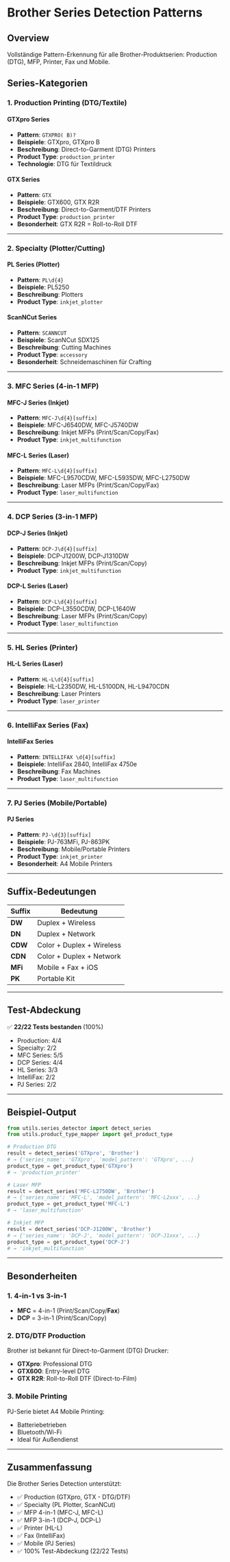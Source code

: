 # Brother Series Detection Patterns

## Overview

Vollständige Pattern-Erkennung für alle Brother-Produktserien: Production (DTG), MFP, Printer, Fax und Mobile.

## Series-Kategorien

### 1. Production Printing (DTG/Textile)

#### GTXpro Series
- **Pattern**: `GTXPRO( B)?`
- **Beispiele**: GTXpro, GTXpro B
- **Beschreibung**: Direct-to-Garment (DTG) Printers
- **Product Type**: `production_printer`
- **Technologie**: DTG für Textildruck

#### GTX Series
- **Pattern**: `GTX`
- **Beispiele**: GTX600, GTX R2R
- **Beschreibung**: Direct-to-Garment/DTF Printers
- **Product Type**: `production_printer`
- **Besonderheit**: GTX R2R = Roll-to-Roll DTF

---

### 2. Specialty (Plotter/Cutting)

#### PL Series (Plotter)
- **Pattern**: `PL\d{4}`
- **Beispiele**: PL5250
- **Beschreibung**: Plotters
- **Product Type**: `inkjet_plotter`

#### ScanNCut Series
- **Pattern**: `SCANNCUT`
- **Beispiele**: ScanNCut SDX125
- **Beschreibung**: Cutting Machines
- **Product Type**: `accessory`
- **Besonderheit**: Schneidemaschinen für Crafting

---

### 3. MFC Series (4-in-1 MFP)

#### MFC-J Series (Inkjet)
- **Pattern**: `MFC-J\d{4}[suffix]`
- **Beispiele**: MFC-J6540DW, MFC-J5740DW
- **Beschreibung**: Inkjet MFPs (Print/Scan/Copy/Fax)
- **Product Type**: `inkjet_multifunction`

#### MFC-L Series (Laser)
- **Pattern**: `MFC-L\d{4}[suffix]`
- **Beispiele**: MFC-L9570CDW, MFC-L5935DW, MFC-L2750DW
- **Beschreibung**: Laser MFPs (Print/Scan/Copy/Fax)
- **Product Type**: `laser_multifunction`

---

### 4. DCP Series (3-in-1 MFP)

#### DCP-J Series (Inkjet)
- **Pattern**: `DCP-J\d{4}[suffix]`
- **Beispiele**: DCP-J1200W, DCP-J1310DW
- **Beschreibung**: Inkjet MFPs (Print/Scan/Copy)
- **Product Type**: `inkjet_multifunction`

#### DCP-L Series (Laser)
- **Pattern**: `DCP-L\d{4}[suffix]`
- **Beispiele**: DCP-L3550CDW, DCP-L1640W
- **Beschreibung**: Laser MFPs (Print/Scan/Copy)
- **Product Type**: `laser_multifunction`

---

### 5. HL Series (Printer)

#### HL-L Series (Laser)
- **Pattern**: `HL-L\d{4}[suffix]`
- **Beispiele**: HL-L2350DW, HL-L5100DN, HL-L9470CDN
- **Beschreibung**: Laser Printers
- **Product Type**: `laser_printer`

---

### 6. IntelliFax Series (Fax)

#### IntelliFax Series
- **Pattern**: `INTELLIFAX \d{4}[suffix]`
- **Beispiele**: IntelliFax 2840, IntelliFax 4750e
- **Beschreibung**: Fax Machines
- **Product Type**: `laser_multifunction`

---

### 7. PJ Series (Mobile/Portable)

#### PJ Series
- **Pattern**: `PJ-\d{3}[suffix]`
- **Beispiele**: PJ-763MFi, PJ-863PK
- **Beschreibung**: Mobile/Portable Printers
- **Product Type**: `inkjet_printer`
- **Besonderheit**: A4 Mobile Printers

---

## Suffix-Bedeutungen

| Suffix | Bedeutung |
|--------|-----------|
| **DW** | Duplex + Wireless |
| **DN** | Duplex + Network |
| **CDW** | Color + Duplex + Wireless |
| **CDN** | Color + Duplex + Network |
| **MFi** | Mobile + Fax + iOS |
| **PK** | Portable Kit |

---

## Test-Abdeckung

✅ **22/22 Tests bestanden** (100%)

- Production: 4/4
- Specialty: 2/2
- MFC Series: 5/5
- DCP Series: 4/4
- HL Series: 3/3
- IntelliFax: 2/2
- PJ Series: 2/2

---

## Beispiel-Output

```python
from utils.series_detector import detect_series
from utils.product_type_mapper import get_product_type

# Production DTG
result = detect_series('GTXpro', 'Brother')
# → {'series_name': 'GTXpro', 'model_pattern': 'GTXpro', ...}
product_type = get_product_type('GTXpro')
# → 'production_printer'

# Laser MFP
result = detect_series('MFC-L2750DW', 'Brother')
# → {'series_name': 'MFC-L', 'model_pattern': 'MFC-L2xxx', ...}
product_type = get_product_type('MFC-L')
# → 'laser_multifunction'

# Inkjet MFP
result = detect_series('DCP-J1200W', 'Brother')
# → {'series_name': 'DCP-J', 'model_pattern': 'DCP-J1xxx', ...}
product_type = get_product_type('DCP-J')
# → 'inkjet_multifunction'
```

---

## Besonderheiten

### 1. **4-in-1 vs 3-in-1**
- **MFC** = 4-in-1 (Print/Scan/Copy/**Fax**)
- **DCP** = 3-in-1 (Print/Scan/Copy)

### 2. **DTG/DTF Production**
Brother ist bekannt für Direct-to-Garment (DTG) Drucker:
- **GTXpro**: Professional DTG
- **GTX600**: Entry-level DTG
- **GTX R2R**: Roll-to-Roll DTF (Direct-to-Film)

### 3. **Mobile Printing**
PJ-Serie bietet A4 Mobile Printing:
- Batteriebetrieben
- Bluetooth/Wi-Fi
- Ideal für Außendienst

---

## Zusammenfassung

Die Brother Series Detection unterstützt:

- ✅ Production (GTXpro, GTX - DTG/DTF)
- ✅ Specialty (PL Plotter, ScanNCut)
- ✅ MFP 4-in-1 (MFC-J, MFC-L)
- ✅ MFP 3-in-1 (DCP-J, DCP-L)
- ✅ Printer (HL-L)
- ✅ Fax (IntelliFax)
- ✅ Mobile (PJ Series)
- ✅ 100% Test-Abdeckung (22/22 Tests)
